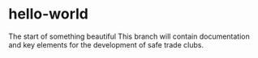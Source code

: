 # hello-world
The start of something beautiful
<sp>This branch will contain documentation and key elements for the development of safe trade clubs.
